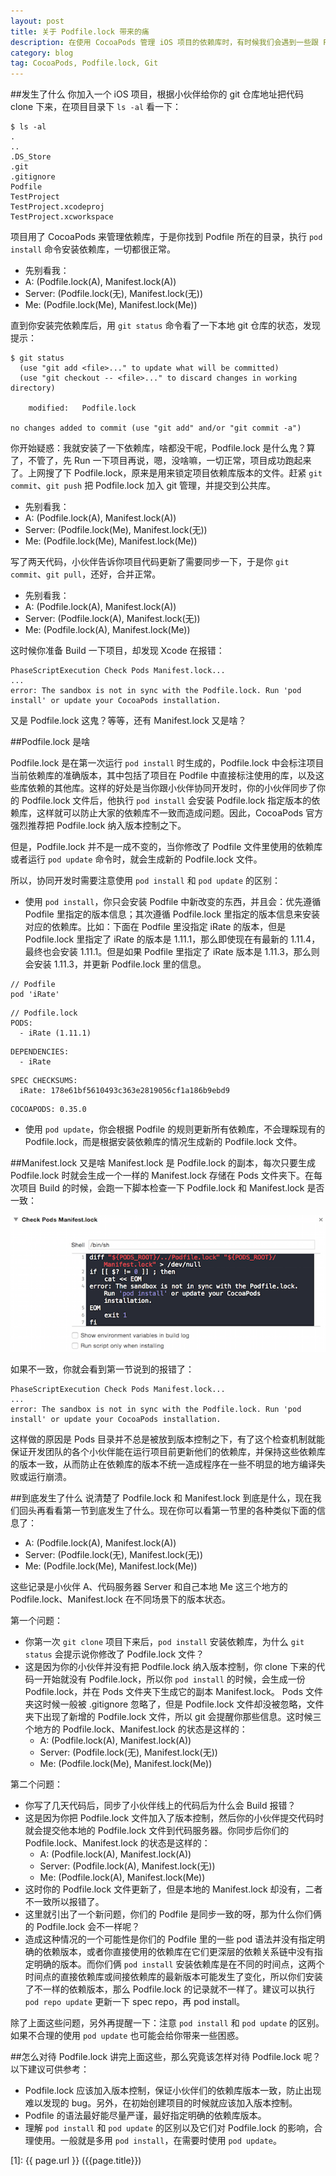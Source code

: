 ```yaml
---
layout: post
title: 关于 Podfile.lock 带来的痛 
description: 在使用 CocoaPods 管理 iOS 项目的依赖库时，有时候我们会遇到一些跟 Podfile.lock 文件相关的问题，这里从一个常见的场景出发，对相关的问题进行了说明。
category: blog
tag: CocoaPods, Podfile.lock, Git
---
```



##发生了什么
你加入一个 iOS 项目，根据小伙伴给你的 git 仓库地址把代码 clone 下来，在项目目录下 `ls -al` 看一下：

	$ ls -al
	.
	..
	.DS_Store
	.git
	.gitignore
	Podfile
	TestProject
	TestProject.xcodeproj
	TestProject.xcworkspace

项目用了 CocoaPods 来管理依赖库，于是你找到 Podfile 所在的目录，执行 `pod install` 命令安装依赖库，一切都很正常。

- 先别看我：
- A: (Podfile.lock(A), Manifest.lock(A))
- Server: (Podfile.lock(无), Manifest.lock(无))
- Me: (Podfile.lock(Me), Manifest.lock(Me))

直到你安装完依赖库后，用 `git status` 命令看了一下本地 git 仓库的状态，发现提示：

	$ git status
	  (use "git add <file>..." to update what will be committed)
	  (use "git checkout -- <file>..." to discard changes in working directory)

		modified:   Podfile.lock

	no changes added to commit (use "git add" and/or "git commit -a")


你开始疑惑：我就安装了一下依赖库，啥都没干呢，Podfile.lock 是什么鬼？算了，不管了，先 Run 一下项目再说，嗯，没啥嘛，一切正常，项目成功跑起来了。上网搜了下 Podfile.lock，原来是用来锁定项目依赖库版本的文件。赶紧 `git commit`、`git push` 把 Podfile.lock 加入 git 管理，并提交到公共库。

- 先别看我：
- A: (Podfile.lock(A), Manifest.lock(A))
- Server: (Podfile.lock(Me), Manifest.lock(无))
- Me: (Podfile.lock(Me), Manifest.lock(Me))

写了两天代码，小伙伴告诉你项目代码更新了需要同步一下，于是你 `git commit`、`git pull`，还好，合并正常。

- 先别看我：
- A: (Podfile.lock(A), Manifest.lock(A))
- Server: (Podfile.lock(A), Manifest.lock(无))
- Me: (Podfile.lock(A), Manifest.lock(Me))

这时候你准备 Build 一下项目，却发现 Xcode 在报错：

	PhaseScriptExecution Check Pods Manifest.lock...
	...
	error: The sandbox is not in sync with the Podfile.lock. Run 'pod install' or update your CocoaPods installation.

又是 Podfile.lock 这鬼？等等，还有 Manifest.lock 又是啥？


##Podfile.lock 是啥

Podfile.lock 是在第一次运行 `pod install` 时生成的，Podfile.lock 中会标注项目当前依赖库的准确版本，其中包括了项目在 Podfile 中直接标注使用的库，以及这些库依赖的其他库。这样的好处是当你跟小伙伴协同开发时，你的小伙伴同步了你的 Podfile.lock 文件后，他执行 `pod install` 会安装 Podfile.lock 指定版本的依赖库，这样就可以防止大家的依赖库不一致而造成问题。因此，CocoaPods 官方强烈推荐把 Podfile.lock 纳入版本控制之下。

但是，Podfile.lock 并不是一成不变的，当你修改了 Podfile 文件里使用的依赖库或者运行 `pod update` 命令时，就会生成新的 Podfile.lock 文件。

所以，协同开发时需要注意使用 `pod install` 和 `pod update` 的区别：

- 使用 `pod install`，你只会安装 Podfile 中新改变的东西，并且会：优先遵循 Podfile 里指定的版本信息；其次遵循 Podfile.lock 里指定的版本信息来安装对应的依赖库。比如：下面在 Podfile 里没指定 iRate 的版本，但是 Podfile.lock 里指定了 iRate 的版本是 1.11.1，那么即使现在有最新的 1.11.4，最终也会安装 1.11.1。但是如果 Podfile 里指定了 iRate 版本是 1.11.3，那么则会安装 1.11.3，并更新 Podfile.lock 里的信息。

>
	// Podfile
	pod 'iRate'
>
	// Podfile.lock
	PODS:
	  - iRate (1.11.1)
>	
	DEPENDENCIES:
	  - iRate
>	
	SPEC CHECKSUMS:
	  iRate: 178e61bf5610493c363e2819056cf1a186b9ebd9
>	
	COCOAPODS: 0.35.0
	
- 使用 `pod update`，你会根据 Podfile 的规则更新所有依赖库，不会理睬现有的 Podfile.lock，而是根据安装依赖库的情况生成新的 Podfile.lock 文件。

##Manifest.lock 又是啥
Manifest.lock 是 Podfile.lock 的副本，每次只要生成 Podfile.lock 时就会生成一个一样的 Manifest.lock 存储在 Pods 文件夹下。在每次项目 Build 的时候，会跑一下脚本检查一下 Podfile.lock 和 Manifest.lock 是否一致：

![image](../../images/about-podfile-lock/check-pod-manifest-lock.png)

如果不一致，你就会看到第一节说到的报错了：

	PhaseScriptExecution Check Pods Manifest.lock...
	...
	error: The sandbox is not in sync with the Podfile.lock. Run 'pod install' or update your CocoaPods installation.
	
这样做的原因是 Pods 目录并不总是被放到版本控制之下，有了这个检查机制就能保证开发团队的各个小伙伴能在运行项目前更新他们的依赖库，并保持这些依赖库的版本一致，从而防止在依赖库的版本不统一造成程序在一些不明显的地方编译失败或运行崩溃。

##到底发生了什么
说清楚了 Podfile.lock 和 Manifest.lock 到底是什么，现在我们回头再看看第一节到底发生了什么。现在你可以看第一节里的各种类似下面的信息了：

- A: (Podfile.lock(A), Manifest.lock(A))
- Server: (Podfile.lock(无), Manifest.lock(无))
- Me: (Podfile.lock(Me), Manifest.lock(Me))

这些记录是小伙伴 A、代码服务器 Server 和自己本地 Me 这三个地方的 Podfile.lock、Manifest.lock 在不同场景下的版本状态。

第一个问题：

- 你第一次 `git clone` 项目下来后，`pod install` 安装依赖库，为什么 `git status` 会提示说你修改了 Podfile.lock 文件？
- 这是因为你的小伙伴并没有把 Podfile.lock 纳入版本控制，你 clone 下来的代码一开始就没有 Podfile.lock，所以你 `pod install` 的时候，会生成一份 Podfile.lock，并在 Pods 文件夹下生成它的副本 Manifest.lock。 Pods 文件夹这时候一般被 .gitignore 忽略了，但是 Podfile.lock 文件却没被忽略，文件夹下出现了新增的 Podfile.lock 文件，所以 git 会提醒你那些信息。这时候三个地方的 Podfile.lock、Manifest.lock 的状态是这样的：
	- A: (Podfile.lock(A), Manifest.lock(A))
	- Server: (Podfile.lock(无), Manifest.lock(无))
	- Me: (Podfile.lock(Me), Manifest.lock(Me))


第二个问题：

- 你写了几天代码后，同步了小伙伴线上的代码后为什么会 Build 报错？
- 这是因为你把 Podfile.lock 文件加入了版本控制，然后你的小伙伴提交代码时就会提交他本地的 Podfile.lock 文件到代码服务器。你同步后你们的 Podfile.lock、Manifest.lock 的状态是这样的：
	- A: (Podfile.lock(A), Manifest.lock(A))
	- Server: (Podfile.lock(A), Manifest.lock(无))
	- Me: (Podfile.lock(A), Manifest.lock(Me))
- 这时你的 Podfile.lock 文件更新了，但是本地的 Manifest.lock 却没有，二者不一致所以报错了。
- 这里就引出了一个新问题，你们的 Podfile 是同步一致的呀，那为什么你们俩的 Podfile.lock 会不一样呢？
- 造成这种情况的一个可能性是你们的 Podfile 里的一些 pod 语法并没有指定明确的依赖版本，或者你直接使用的依赖库在它们更深层的依赖关系链中没有指定明确的版本。而你们俩 `pod install` 安装依赖库是在不同的时间点，这两个时间点的直接依赖库或间接依赖库的最新版本可能发生了变化，所以你们安装了不一样的依赖版本，那么 Podfile.lock 的记录就不一样了。建议可以执行 `pod repo update` 更新一下 spec repo，再 pod install。

除了上面这些问题，另外再提醒一下：注意 `pod install` 和 `pod update` 的区别。如果不合理的使用 `pod update` 也可能会给你带来一些困惑。


##怎么对待 Podfile.lock
讲完上面这些，那么究竟该怎样对待 Podfile.lock 呢？以下建议可供参考：

- Podfile.lock 应该加入版本控制，保证小伙伴们的依赖库版本一致，防止出现难以发现的 bug。另外，在初始创建项目的时候就应该加入版本控制。
- Podfile 的语法最好能尽量严谨，最好指定明确的依赖库版本。
- 理解 `pod install` 和 `pod update` 的区别以及它们对 Podfile.lock 的影响，合理使用。一般就是多用 `pod install`，在需要时使用 `pod update`。


[SamirChen]: http://samirchen.com "SamirChen"
[1]: {{ page.url }} ({{page.title}})